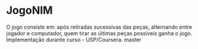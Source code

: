# JogoNIM

O jogo consiste em: após retiradas sucessivas das peças, alternando entre jogador e computador, quem tirar as últimas peças possíveis ganha o jogo.
Implementação durante curso - USP/Coursera.
 master
